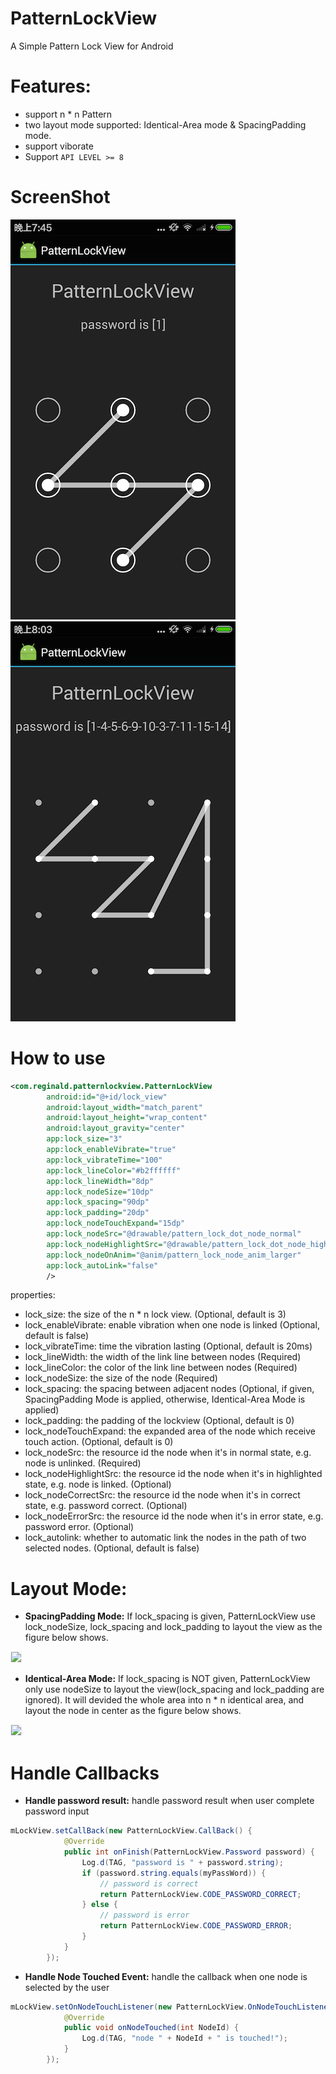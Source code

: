 # PatternLockView
A Simple Pattern Lock View for Android

# Features:
* support n * n Pattern
* two layout mode supported: Identical-Area mode & SpacingPadding mode.
* support viborate
* Support `API LEVEL >= 8`

# ScreenShot
![Screenshot](demo/circle_lock_view.png)
![Screenshot](demo/dot_lock_view.png)

# How to use
```xml
<com.reginald.patternlockview.PatternLockView
        android:id="@+id/lock_view"
        android:layout_width="match_parent"
        android:layout_height="wrap_content"
        android:layout_gravity="center"
        app:lock_size="3"
        app:lock_enableVibrate="true"
        app:lock_vibrateTime="100"
        app:lock_lineColor="#b2ffffff"
        app:lock_lineWidth="8dp"
        app:lock_nodeSize="10dp"
        app:lock_spacing="90dp"
        app:lock_padding="20dp"
        app:lock_nodeTouchExpand="15dp"
        app:lock_nodeSrc="@drawable/pattern_lock_dot_node_normal"
        app:lock_nodeHighlightSrc="@drawable/pattern_lock_dot_node_highlighted"
        app:lock_nodeOnAnim="@anim/pattern_lock_node_anim_larger"
        app:lock_autoLink="false"
        />
```
properties:
* lock_size: the size of the n * n lock view.  (Optional, default is 3)
* lock_enableVibrate: enable vibration when one node is linked (Optional, default is false)
* lock_vibrateTime: time the vibration lasting (Optional, default is 20ms)
* lock_lineWidth: the width of the link line between nodes (Required)
* lock_lineColor: the color of the link line between nodes (Required)
* lock_nodeSize: the size of the node (Required)
* lock_spacing: the spacing between adjacent nodes (Optional, if given, SpacingPadding Mode is applied, otherwise, Identical-Area Mode is applied)
* lock_padding: the padding of the lockview (Optional, default is 0)
* lock_nodeTouchExpand: the expanded area of the node which receive touch action. (Optional, default is 0)
* lock_nodeSrc: the resource id the node when it's in normal state, e.g. node is unlinked. (Required)
* lock_nodeHighlightSrc: the resource id the node when it's in highlighted state, e.g. node is linked. (Optional)
* lock_nodeCorrectSrc: the resource id the node when it's in correct state, e.g. password correct. (Optional)
* lock_nodeErrorSrc: the resource id the node when it's in error state, e.g. password error. (Optional)
* lock_autolink: whether to automatic link the nodes in the path of two selected nodes. (Optional, default is false)
#

# Layout Mode:
* **SpacingPadding Mode:**
If lock_spacing is given, PatternLockView use lock_nodeSize, lock_spacing and lock_padding to layout the view as the figure below shows.
<div><img src='https://github.com/xyxyLiu/PatternLockView/blob/master/demo/SpacingPaddingMode.png' width="400px" style='border: #f1f1f1 solid 1px'/></div>

* **Identical-Area Mode:**
If lock_spacing is NOT given, PatternLockView only use nodeSize to layout the view(lock_spacing and lock_padding are ignored). It will devided the whole area into n * n identical area, and layout the node in center as the figure below shows.
<div><img src='https://github.com/xyxyLiu/PatternLockView/blob/master/demo/Identical-AreaMode.png' width="400px" style='border: #f1f1f1 solid 1px'/></div>

# Handle Callbacks
* **Handle password result:** 
handle password result when user complete password input
```java
mLockView.setCallBack(new PatternLockView.CallBack() {
            @Override
            public int onFinish(PatternLockView.Password password) {
                Log.d(TAG, "password is " + password.string);
                if (password.string.equals(myPassWord)) {
                    // password is correct
                    return PatternLockView.CODE_PASSWORD_CORRECT;
                } else {
                    // password is error
                    return PatternLockView.CODE_PASSWORD_ERROR;
                }
            }
        });
```

* **Handle Node Touched Event:** 
handle the callback when one node is selected by the user
```java
mLockView.setOnNodeTouchListener(new PatternLockView.OnNodeTouchListener() {
            @Override
            public void onNodeTouched(int NodeId) {
                Log.d(TAG, "node " + NodeId + " is touched!");
            }
        });
```
